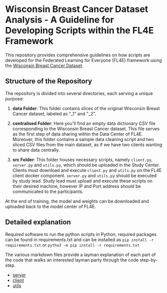 # Wisconsin Breast Cancer Dataset Analysis - A Guideline for Developing Scripts within the FL4E Framework

This repository provides comprehensive guidelines on how scripts are developed for the Federated Learning for Everyone (FL4E) framework using the [Wisconsin Breast Cancer Dataset](https://archive.ics.uci.edu/ml/datasets/Breast+Cancer+Wisconsin+(Diagnostic)). 

## Structure of the Repository

The repository is divided into several directories, each serving a unique purpose:

1. **data Folder**: This folder contains slices of the original Wisconsin Breast Cancer dataset, labeled as "_1" and "_2". 

2. **centralised Folder**: Here you'll find an empty data dictionary CSV file corresponding to the Wisconsin Breast Cancer dataset. This file serves as the first step of data sharing within the Data Center of FL4E. Moreover, this folder contains a sample data cleaning script and two sliced CSV files from the main dataset, as if we have two clients wanting to share data centrally.

3. **src Folder**: This folder houses necessary scripts, namely `client.py`, `server.py` and `utils.py`, which should be uploaded in the Study Center. Clients must download and execute `client.py` and `utils.py` on the FL4E client docker component. `server.py` and `utils.py` should be executed by study lead. Study lead must upload and execute these scripts on their desired machine, however IP and Port address should be communicated to the participants. 

At the end of training, the model and weights can be downloaded and uploaded back to the model center of FL4E.

## Detailed explanation

Required software to run the python scripts in Python, required packages can be found in requirements.txt and can be installed as `pip install -r requirements.txt` or `pytho3 -m pip install -r requirements.txt`

The various markdown files provide a layman explanation of each part of the code that walks an interested layman party through the code step-by-step. 

- [server](server.md)
- [client](client.md)
- [utils](utils.md)